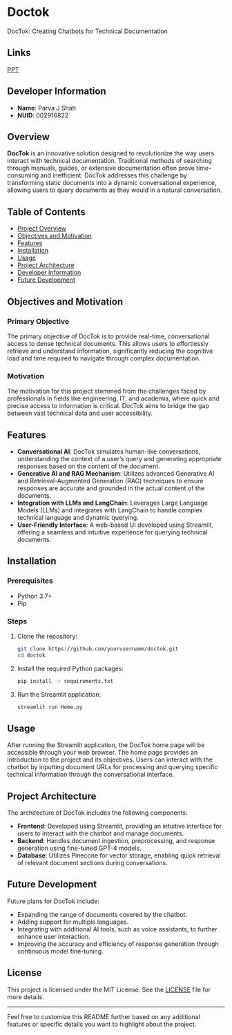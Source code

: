 # Doctok
DocTok: Creating Chatbots for Technical Documentation


## Links
[PPT](https://gamma.app/docs/DocTok-Technical-Documentation-Chatbot-e6btwbtaz9bespi)


## Developer Information

- **Name**: Parva J Shah
- **NUID**: 002916822

## Overview

**DocTok** is an innovative solution designed to revolutionize the way users interact with technical documentation. Traditional methods of searching through manuals, guides, or extensive documentation often prove time-consuming and inefficient. DocTok addresses this challenge by transforming static documents into a dynamic conversational experience, allowing users to query documents as they would in a natural conversation.

## Table of Contents

- [Project Overview](#overview)
- [Objectives and Motivation](#objectives-and-motivation)
- [Features](#features)
- [Installation](#installation)
- [Usage](#usage)
- [Project Architecture](#project-architecture)
- [Developer Information](#developer-information)
- [Future Development](#future-development)

## Objectives and Motivation

### Primary Objective

The primary objective of DocTok is to provide real-time, conversational access to dense technical documents. This allows users to effortlessly retrieve and understand information, significantly reducing the cognitive load and time required to navigate through complex documentation.

### Motivation

The motivation for this project stemmed from the challenges faced by professionals in fields like engineering, IT, and academia, where quick and precise access to information is critical. DocTok aims to bridge the gap between vast technical data and user accessibility.

## Features

- **Conversational AI**: DocTok simulates human-like conversations, understanding the context of a user’s query and generating appropriate responses based on the content of the document.
- **Generative AI and RAG Mechanism**: Utilizes advanced Generative AI and Retrieval-Augmented Generation (RAG) techniques to ensure responses are accurate and grounded in the actual content of the documents.
- **Integration with LLMs and LangChain**: Leverages Large Language Models (LLMs) and integrates with LangChain to handle complex technical language and dynamic querying.
- **User-Friendly Interface**: A web-based UI developed using Streamlit, offering a seamless and intuitive experience for querying technical documents.

## Installation

### Prerequisites

- Python 3.7+
- Pip

### Steps

1. Clone the repository:
   ```bash
   git clone https://github.com/yourusername/doctok.git
   cd doctok
   ```

2. Install the required Python packages:
   ```bash
   pip install -r requirements.txt
   ```

3. Run the Streamlit application:
   ```bash
   streamlit run Home.py
   ```

## Usage

After running the Streamlit application, the DocTok home page will be accessible through your web browser. The home page provides an introduction to the project and its objectives. Users can interact with the chatbot by inputting document URLs for processing and querying specific technical information through the conversational interface.

## Project Architecture

The architecture of DocTok includes the following components:

- **Frontend**: Developed using Streamlit, providing an intuitive interface for users to interact with the chatbot and manage documents.
- **Backend**: Handles document ingestion, preprocessing, and response generation using fine-tuned GPT-4 models.
- **Database**: Utilizes Pinecone for vector storage, enabling quick retrieval of relevant document sections during conversations.



## Future Development

Future plans for DocTok include:

- Expanding the range of documents covered by the chatbot.
- Adding support for multiple languages.
- Integrating with additional AI tools, such as voice assistants, to further enhance user interaction.
- Improving the accuracy and efficiency of response generation through continuous model fine-tuning.

## License

This project is licensed under the MIT License. See the [LICENSE](LICENSE) file for more details.

---

Feel free to customize this README further based on any additional features or specific details you want to highlight about the project.